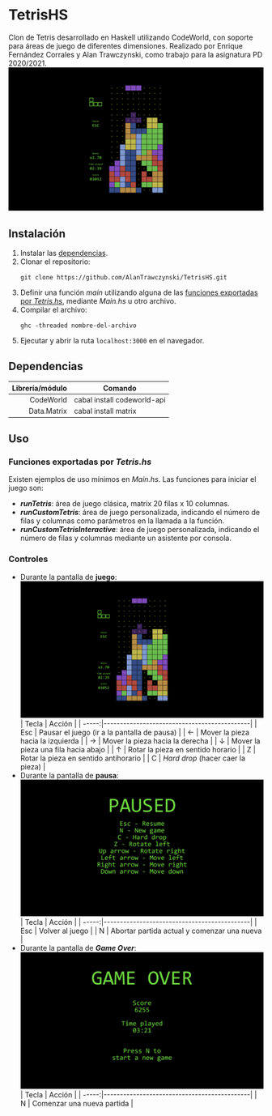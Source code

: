 # TetrisHS
Clon de Tetris desarrollado en Haskell utilizando CodeWorld, con soporte para áreas de juego de diferentes dimensiones.
Realizado por Enrique Fernández Corrales y Alan Trawczynski, como trabajo para la asignatura PD 2020/2021.
![Pantalla de juego](./doc/imgs/playing.png)

## Instalación
1. Instalar las [dependencias](##Dependencias).
2. Clonar el repositorio:
    ```
    git clone https://github.com/AlanTrawczynski/TetrisHS.git
    ```
3. Definir una función *main* utilizando alguna de las [funciones exportadas por *Tetris.hs*](###Funciones-exportadas-por-Tetris.hs), mediante *Main.hs* u otro archivo.
4. Compilar el archivo:
    ```
    ghc -threaded nombre-del-archivo
    ```
5. Ejecutar y abrir la ruta `localhost:3000` en el navegador.

## Dependencias
| Librería/módulo | Comando                                     |
| ---------------:|---------------------------------------------|
| CodeWorld       | cabal install codeworld-api                 |
| Data.Matrix     | cabal install matrix                        |

## Uso
### Funciones exportadas por *Tetris.hs*
Existen ejemplos de uso mínimos en *Main.hs*. Las funciones para iniciar el juego son:
- ***runTetris***: área de juego clásica, matrix 20 filas x 10 columnas.
- ***runCustomTetris***: área de juego personalizada, indicando el número de filas y columnas como parámetros en la llamada a la función.
- ***runCustomTetrisInteractive***: área de juego personalizada, indicando el número de filas y columnas mediante un asistente por consola.
### Controles
- Durante la pantalla de **juego**:
    ![Pantalla de juego](./doc/imgs/playing.png)
    | Tecla | Acción                                      |
    | -----:|---------------------------------------------|
    | Esc   | Pausar el juego (ir a la pantalla de pausa) |
    | ←     | Mover la pieza hacia la izquierda           |
    | →     | Mover la pieza hacia la derecha             |
    | ↓     | Mover la pieza una fila hacia abajo         |
    | ↑     | Rotar la pieza en sentido horario           |
    | Z     | Rotar la pieza en sentido antihorario       |
    | C     | *Hard drop* (hacer caer la pieza)           |
- Durante la pantalla de **pausa**:
    ![Pantalla de pausa](./doc/imgs/paused.png)
    | Tecla | Acción                                      |
    | -----:|---------------------------------------------|
    | Esc   | Volver al juego                             |
    | N     | Abortar partida actual y comenzar una nueva |
- Durante la pantalla de ***Game Over***:
    ![Pantalla Game Over](./doc/imgs/gameover.png)
    | Tecla | Acción                                      |
    | -----:|---------------------------------------------|
    | N     | Comenzar una nueva partida                  |
